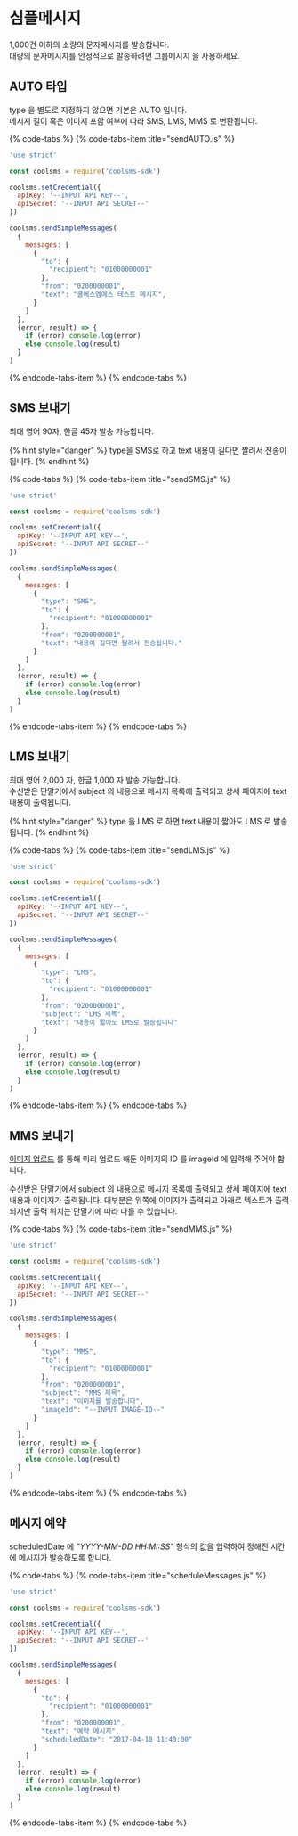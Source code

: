 # 심플메시지

1,000건 이하의 소량의 문자메시지를 발송합니다.   
대량의 문자메시지를 안정적으로 발송하려면 그룹메시지 을 사용하세요.

## AUTO 타입

type 을 별도로 지정하지 않으면 기본은 AUTO 입니다.   
메시지 길이 혹은 이미지 포함 여부에 따라 SMS, LMS, MMS 로 변환됩니다.

{% code-tabs %}
{% code-tabs-item title="sendAUTO.js" %}
```javascript
'use strict'

const coolsms = require('coolsms-sdk')

coolsms.setCredential({
  apiKey: '--INPUT API KEY--',
  apiSecret: '--INPUT API SECRET--'
})

coolsms.sendSimpleMessages(
  {
    messages: [
      {
        "to": {
          "recipient": "01000000001"
        },
        "from": "0200000001",
        "text": "쿨에스엠에스 테스트 메시지",
      }
    ]
  },
  (error, result) => {
    if (error) console.log(error)
    else console.log(result)
  }
)
```
{% endcode-tabs-item %}
{% endcode-tabs %}

## SMS 보내기

최대 영어 90자, 한글 45자 발송 가능합니다.

{% hint style="danger" %}
type을 SMS로 하고 text 내용이 길다면 짤려서 전송이 됩니다.
{% endhint %}

{% code-tabs %}
{% code-tabs-item title="sendSMS.js" %}
```javascript
'use strict'

const coolsms = require('coolsms-sdk')

coolsms.setCredential({
  apiKey: '--INPUT API KEY--',
  apiSecret: '--INPUT API SECRET--'
})

coolsms.sendSimpleMessages(
  {
    messages: [
      {
        "type": "SMS",
        "to": {
          "recipient": "01000000001"
        },
        "from": "0200000001",
        "text": "내용이 길다면 짤려서 전송됩니다."
      }
    ]
  },
  (error, result) => {
    if (error) console.log(error)
    else console.log(result)
  }
)
```
{% endcode-tabs-item %}
{% endcode-tabs %}

## LMS 보내기

최대 영어 2,000 자, 한글 1,000 자 발송 가능합니다.   
수신받은 단말기에서 subject 의 내용으로 메시지 목록에 출력되고 상세 페이지에 text 내용이 출력됩니다.

{% hint style="danger" %}
type 을 LMS 로 하면 text 내용이 짧아도 LMS 로 발송됩니다. 
{% endhint %}

{% code-tabs %}
{% code-tabs-item title="sendLMS.js" %}
```javascript
'use strict'

const coolsms = require('coolsms-sdk')

coolsms.setCredential({
  apiKey: '--INPUT API KEY--',
  apiSecret: '--INPUT API SECRET--'
})

coolsms.sendSimpleMessages(
  {
    messages: [
      {
        "type": "LMS",
        "to": {
          "recipient": "01000000001"
        },
        "from": "0200000001",
        "subject": "LMS 제목",
        "text": "내용이 짧아도 LMS로 발송됩니다"
      }
    ]
  },
  (error, result) => {
    if (error) console.log(error)
    else console.log(result)
  }
)
```
{% endcode-tabs-item %}
{% endcode-tabs %}

## MMS 보내기

[이미지 업로드](undefined-5.md) 를 통해 미리 업로드 해둔 이미지의 ID 를 imageId 에 입력해 주어야 합니다.

수신받은 단말기에서 subject 의 내용으로 메시지 목록에 출력되고 상세 페이지에 text 내용과 이미지가 출력됩니다. 대부분은 위쪽에 이미지가 출력되고 아래로 텍스트가 출력되지만 출력 위치는 단말기에 따라 다를 수 있습니다.

{% code-tabs %}
{% code-tabs-item title="sendMMS.js" %}
```javascript
'use strict'

const coolsms = require('coolsms-sdk')

coolsms.setCredential({
  apiKey: '--INPUT API KEY--',
  apiSecret: '--INPUT API SECRET--'
})

coolsms.sendSimpleMessages(
  {
    messages: [
      {
        "type": "MMS",
        "to": {
          "recipient": "01000000001"
        },
        "from": "0200000001",
        "subject": "MMS 제목",
        "text": "이미지를 발송합니다",
        "imageId": "--INPUT IMAGE-ID--"
      }
    ]
  },
  (error, result) => {
    if (error) console.log(error)
    else console.log(result)
  }
)
```
{% endcode-tabs-item %}
{% endcode-tabs %}

## 메시지 예약

scheduledDate 에 _"YYYY-MM-DD HH:MI:SS"_ 형식의 값을 입력하여 정해진 시간에 메시지가 발송하도록 합니다.

{% code-tabs %}
{% code-tabs-item title="scheduleMessages.js" %}
```javascript
'use strict'

const coolsms = require('coolsms-sdk')

coolsms.setCredential({
  apiKey: '--INPUT API KEY--',
  apiSecret: '--INPUT API SECRET--'
})

coolsms.sendSimpleMessages(
  {
    messages: [
      {
        "to": {
          "recipient": "01000000001"
        },
        "from": "0200000001",
        "text": "예약 메시지",
        "scheduledDate": "2017-04-10 11:40:00"
      }
    ]
  },
  (error, result) => {
    if (error) console.log(error)
    else console.log(result)
  }
)
```
{% endcode-tabs-item %}
{% endcode-tabs %}

